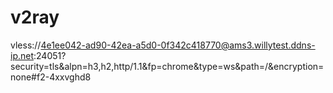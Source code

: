 # v2ray


vless://4e1ee042-ad90-42ea-a5d0-0f342c418770@ams3.willytest.ddns-ip.net:24051?security=tls&alpn=h3,h2,http/1.1&fp=chrome&type=ws&path=/&encryption=none#f2-4xxvghd8
